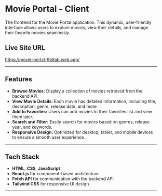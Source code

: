 # Movie Portal - Client

The frontend for the Movie Portal application. This dynamic, user-friendly interface allows users to explore movies, view their details, and manage their favorite movies seamlessly.

## Live Site URL
https://movie-portal-9b8ab.web.app/

---

## Features
- **Browse Movies:** Display a collection of movies retrieved from the backend API.
- **View Movie Details:** Each movie has detailed information, including title, description, genre, release date, and more.
- **Add to Favorites:** Users can add movies to their favorites list and view them later.
- **Search and Filter:** Easily search for movies based on genres, release year, and keywords.
- **Responsive Design:** Optimized for desktop, tablet, and mobile devices to ensure a smooth user experience.

---

## Tech Stack
- **HTML**, **CSS**, **JavaScript**
- **React.js** for component-based architecture
- **Fetch API** for communication with the backend API
- **Tailwind CSS** for responsive UI design

---